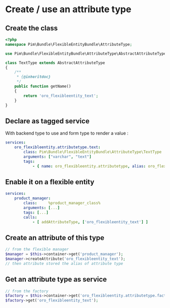 Create / use an attribute type
==============================

Create the class
----------------

```php
<?php
namespace Pim\Bundle\FlexibleEntityBundle\AttributeType;

use Pim\Bundle\FlexibleEntityBundle\AttributeType\AbstractAttributeType;

class TextType extends AbstractAttributeType
{
    /**
     * {@inheritdoc}
     */
    public function getName()
    {
        return 'oro_flexibleentity_text';
    }
}
```

Declare as tagged service
-------------------------

With backend type to use and form type to render a value :
```yaml
services:
    oro_flexibleentity.attributetype.text:
        class: Pim\Bundle\FlexibleEntityBundle\AttributeType\TextType
        arguments: ["varchar", "text"]
        tags:
            - { name: oro_flexibleentity.attributetype, alias: oro_flexibleentity_text }
```

Enable it on a flexible entity
------------------------------

```yaml
services:
    product_manager:
        class:     %product_manager_class%
        arguments: [...]
        tags: [...]
        calls:
            - [ addAttributeType, ['oro_flexibleentity_text'] ]
```

Create an attribute of this type
--------------------------------

```php
// from the flexible manager
$manager = $this->container->get('product_manager');
$manager->createAttribute('oro_flexibleentity_text');
// then attribute stored the alias of attribute type
```

Get an attribute type as service
--------------------------------

```php
// from the factory
$factory = $this->container->get('oro_flexibleentity.attributetype.factory');
$factory->get('oro_flexibleentity_text');
```
